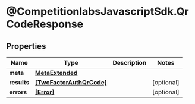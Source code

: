 # @CompetitionlabsJavascriptSdk.QrCodeResponse

## Properties

Name | Type | Description | Notes
------------ | ------------- | ------------- | -------------
**meta** | [**MetaExtended**](docs/MetaExtended.md) |  | 
**results** | [**[TwoFactorAuthQrCode]**](docs/TwoFactorAuthQrCode.md) |  | [optional] 
**errors** | [**[Error]**](docs/Error.md) |  | [optional] 


